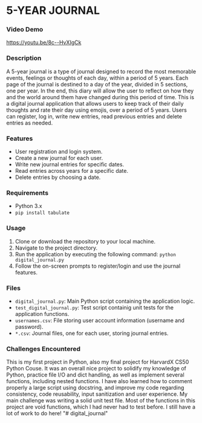 # 5-YEAR JOURNAL

### Video Demo
<https://youtu.be/8c--HvXIgCk>

### Description

A 5-year journal is a type of journal designed to record the most memorable events, feelings or thoughts of each day, within a period of 5 years. Each page of the journal is destined to a day of the year, divided in 5 sections, one per year. In the end, this diary will allow the user to reflect on how they and the world around them have changed during this period of time.
This is a digital journal application that allows users to keep track of their daily thoughts and rate their day using emojis, over a period of 5 years. Users can register, log in, write new entries, read previous entries and delete entries as needed.

### Features

- User registration and login system.
- Create a new journal for each user.
- Write new journal entries for specific dates.
- Read entries across years for a specific date.
- Delete entries by choosing a date.

### Requirements

- Python 3.x
- `pip install tabulate`

### Usage

1. Clone or download the repository to your local machine.
2. Navigate to the project directory.
3. Run the application by executing the following command: `python digital_journal.py`
4. Follow the on-screen prompts to register/login and use the journal features.

### Files

- `digital_journal.py`: Main Python script containing the application logic.
- `test_digital_journal.py`: Test script containig unit tests for the application functions.
- `usernames.csv`: File storing user account information (username and password).
- `*.csv`: Journal files, one for each user, storing journal entries.

### Challenges Encountered

This is my first project in Python, also my final project for HarvardX CS50 Python Couse.
It was an overall nice project to solidify my knowledge of Python, practice file I/O and dict handling, as well as implement several functions, including nested functions. I have also learned how to comment properly a large script using docstring, and improve my code regarding consistency, code reusability, input sanitization and user experience.
My main challenge was writing a solid unit test file. Most of the functions in this project are void functions, which I had never had to test before. I still have a lot of work to do here!
"# digital_journal" 
